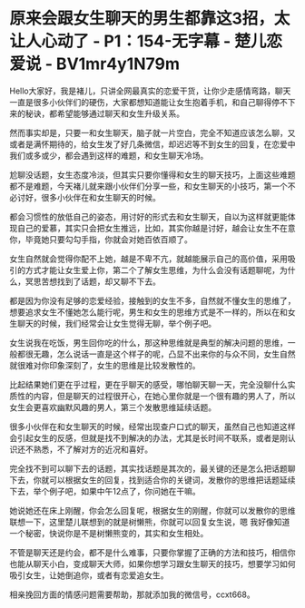 # 原来会跟女生聊天的男生都靠这3招，太让人心动了 - P1：154-无字幕 - 楚儿恋爱说 - BV1mr4y1N79m

Hello大家好，我是褚儿，只讲全网最真实的恋爱干货，让你少走感情弯路，聊天一直是很多小伙伴们的硬伤，大家都想知道能让女生抱着手机，和自己聊得停不下来的秘诀，都希望能够通过聊天和女生升级关系。

然而事实却是，只要一和女生聊天，脑子就一片空白，完全不知道应该怎么聊，又或者是满怀期待的，给女生发了好几条微信，却迟迟等不到女生的回复，在恋爱中我们或多或少，都会遇到这样的难题，和女生聊天冷场。

尬聊没话题，女生态度冷淡，但其实只要你懂得和女生的聊天技巧，上面这些难题都不是难题，今天褚儿就来跟小伙伴们分享一些，和女生聊天的小技巧，第一个不必讨好，很多小伙伴在和女生聊天的时候。

都会习惯性的放低自己的姿态，用讨好的形式去和女生聊天，自以为这样就更能体现自己的爱慕，其实只会把女生推远，比如，其实你越是讨好，越会让女生不在意你，毕竟她只要勾勾手指，你就会对她百依百顺了。

女生自然就会觉得你配不上她，越是不卑不亢，就越能展示自己的高价值，采用吸引的方式才能让女生爱上你，第二个了解女生思维，为什么会没有话题聊呢，为什么，冥思苦想找到了话题，却又聊不下去。

都是因为你没有足够的恋爱经验，接触到的女生不多，自然就不懂女生的思维了，想要追求女生不懂她怎么能行呢，男生和女生的思维方式是不一样的，所以在和女生聊天的时候，我们经常会让女生觉得无聊，举个例子吧。

女生说我在吃饭，男生回你吃的什么，那这种思维就是典型的解决问题的思维，一般都很无趣，怎么说话一直是这个样子的呢，凸显不出来你的与众不同，女生自然就很难对你印象深刻了，女生的思维是比较发散性的。

比起结果她们更在乎过程，更在乎聊天的感受，哪怕聊天聊一天，完全没聊什么实质性的内容，但是聊天的过程很开心，在她心里你就是一个很有趣的男人了，所以女生会更喜欢幽默风趣的男人，第三个发散思维延续话题。

很多小伙伴在和女生聊天的时候，经常出现查户口式的聊天，虽然自己也知道这样会引起女生的反感，但就是找不到解决的办法，尤其是长时间不联系，或者是刚认识还不熟悉，不了解对方的近况和喜好。

完全找不到可以聊下去的话题，其实找话题是其次的，最关键的还是怎么把话题聊下去，你就可以根据女生的回复，找到适合你的关键词，发散你的思维把话题延续下去，举个例子吧，如果中午12点了，你问她在干嘛。

她说她还在床上刚醒，你会怎么回复呢，根据女生的刚醒，你就可以发散你的思维联想一下，这里楚儿联想到的就是树懒熊，你就可以回复女生说，嗯 我好像知道一个秘密，快说你是不是树懒熊变的，其实和女生相处。

不管是聊天还是约会，都不是什么难事，只要你掌握了正确的方法和技巧，相信你也能从聊天小白，变成聊天大师，如果你想学习跟女生聊天的技巧，想要学习如何吸引女生，让她倒追你，或者有恋爱追女生。

相亲挽回方面的情感问题需要帮助，那就添加我的微信号，ccxt668。